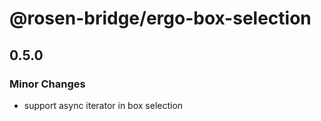 # @rosen-bridge/ergo-box-selection

## 0.5.0

### Minor Changes

- support async iterator in box selection
